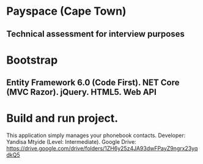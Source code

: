 # Payspace (Cape Town)
 Technical assessment for interview purposes
-------------------------------------------
# Bootstrap
Entity Framework 6.0 (Code First). NET Core (MVC Razor). jQuery. HTML5. Web API
-------------------------------------------
# Build and run project.
This application simply manages your phonebook contacts. Developer: Yandisa Mtyide (Level: Intermediate). Google Drive: https://drive.google.com/drive/folders/1ZH6y25z4JA93dwFPayZ9ngrx23yqdkQ5
